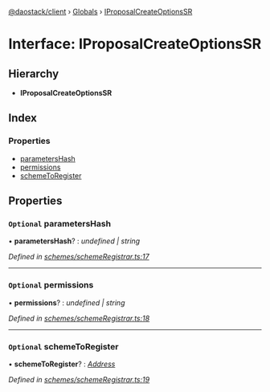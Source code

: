 [@daostack/client](../README.md) › [Globals](../globals.md) › [IProposalCreateOptionsSR](iproposalcreateoptionssr.md)

# Interface: IProposalCreateOptionsSR

## Hierarchy

* **IProposalCreateOptionsSR**

## Index

### Properties

* [parametersHash](iproposalcreateoptionssr.md#optional-parametershash)
* [permissions](iproposalcreateoptionssr.md#optional-permissions)
* [schemeToRegister](iproposalcreateoptionssr.md#optional-schemetoregister)

## Properties

### `Optional` parametersHash

• **parametersHash**? : *undefined | string*

*Defined in [schemes/schemeRegistrar.ts:17](https://github.com/daostack/client/blob/1bc237e/src/schemes/schemeRegistrar.ts#L17)*

___

### `Optional` permissions

• **permissions**? : *undefined | string*

*Defined in [schemes/schemeRegistrar.ts:18](https://github.com/daostack/client/blob/1bc237e/src/schemes/schemeRegistrar.ts#L18)*

___

### `Optional` schemeToRegister

• **schemeToRegister**? : *[Address](../globals.md#address)*

*Defined in [schemes/schemeRegistrar.ts:19](https://github.com/daostack/client/blob/1bc237e/src/schemes/schemeRegistrar.ts#L19)*
